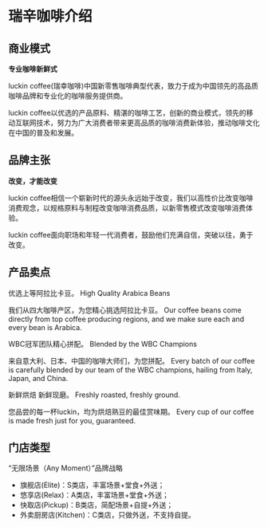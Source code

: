 
# 瑞辛咖啡介绍

## 商业模式
**专业咖啡新鲜式**

luckin coffee(瑞幸咖啡)中国新零售咖啡典型代表，致力于成为中国领先的高品质咖啡品牌和专业化的咖啡服务提供商。

luckin coffee以优选的产品原料、精湛的咖啡工艺，创新的商业模式，领先的移动互联网技术，努力为广大消费者带来更高品质的咖啡消费新体验，推动咖啡文化在中国的普及和发展。

## 品牌主张
**改变，才能改变**

luckin coffee相信一个崭新时代的源头永远始于改变，我们以高性价比改变咖啡消费观念，以规格原料与制程改变咖啡消费品质，以新零售模式改变咖啡消费体验。

luckin coffee面向职场和年轻一代消费者，鼓励他们充满自信，突破以往，勇于改变。

## 产品卖点

优选上等阿拉比卡豆。
High Quality Arabica Beans

我们从四大咖啡产区，为您精心挑选阿拉比卡豆。
Our coffee beans come directly from top coffee producing regions, and we make sure each and every bean is Arabica.

WBC冠军团队精心拼配。
Blended by the WBC Champions

来自意大利、日本、中国的咖啡大师们，为您拼配。
Every batch of our coffee is carefully blended by our team of the WBC champions, hailing from Italy, Japan, and China.

新鲜烘焙 新鲜现磨。
Freshly roasted, freshly ground.

您品尝的每一杯luckin，均为烘焙熟豆的最佳赏味期。
Every cup of our coffee is made fresh just for you, guaranteed.

## 门店类型

“无限场景（Any Moment）”品牌战略

- 旗舰店(Elite)：S类店，丰富场景+堂食+外送；
- 悠享店(Relax)：A类店，丰富场景+堂食+外送；
- 快取店(Pickup)：B类店，简配场景+自提+外送；
- 外卖厨房店(Kitchen)：C类店，只做外送，不支持自提。
